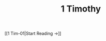 ﻿---
title: 1 Timothy
description: 
permalink: 
aliases:
  - 1 Timothy
tags: 
draft:
date:
---

[[1 Tim-01|Start Reading →]]
